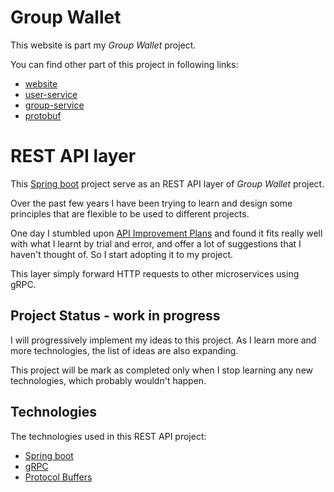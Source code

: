 # Group Wallet

This website is part my _Group Wallet_ project.

You can find other part of this project in following links:
- [website](https://github.com/chai-weijian/group-wallet.website)
- [user-service](https://github.com/chai-weijian/group-wallet.user-service)
- [group-service](https://github.com/chai-weijian/group-wallet.group-service)
- [protobuf](https://github.com/chai-weijian/group-wallet.protobuf)

# REST API layer

This [Spring boot](https://spring.io/) project serve as an REST API layer of _Group Wallet_ project.  

Over the past few years I have been trying to learn and design some principles that are flexible to be used to different projects.

One day I stumbled upon [API Improvement Plans](https://google.aip.dev/) and found it fits really well with what I learnt by trial and error, and offer a lot of suggestions that I haven't thought of. So I start adopting it to my project.

This layer simply forward HTTP requests to other microservices using gRPC. 

## Project Status - work in progress

I will progressively implement my ideas to this project. As I learn more and more technologies, the list of ideas are also expanding.

This project will be mark as completed only when I stop learning any new technologies, which probably wouldn't happen.

## Technologies

The technologies used in this REST API project:
- [Spring boot](https://spring.io/)
- [gRPC](https://grpc.io/)
- [Protocol Buffers](https://developers.google.com/protocol-buffers)